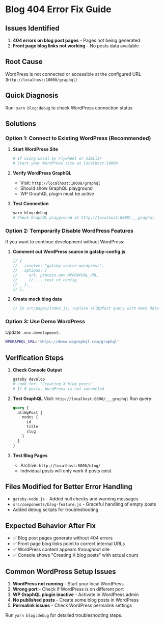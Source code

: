 # Blog 404 Error Fix Guide

## Issues Identified
1. **404 errors on blog post pages** - Pages not being generated
2. **Front page blog links not working** - No posts data available

## Root Cause
WordPress is not connected or accessible at the configured URL (`http://localhost:10008/graphql`)

## Quick Diagnosis
Run: `yarn blog:debug` to check WordPress connection status

## Solutions

### Option 1: Connect to Existing WordPress (Recommended)
1. **Start WordPress Site**
   ```bash
   # If using Local by Flywheel or similar
   # Start your WordPress site at localhost:10008
   ```

2. **Verify WordPress GraphQL**
   - Visit: `http://localhost:10008/graphql`
   - Should show GraphQL playground
   - WP GraphQL plugin must be active

3. **Test Connection**
   ```bash
   yarn blog:debug
   # Check GraphQL playground at http://localhost:8000/___graphql
   ```

### Option 2: Temporarily Disable WordPress Features
If you want to continue development without WordPress:

1. **Comment out WordPress source in gatsby-config.js**
   ```javascript
   // {
   //   resolve: "gatsby-source-wordpress",
   //   options: {
   //     url: process.env.WPGRAPHQL_URL,
   //     // ... rest of config
   //   },
   // },
   ```

2. **Create mock blog data**
   ```javascript
   // In src/pages/index.js, replace allWpPost query with mock data
   ```

### Option 3: Use Demo WordPress
Update `.env.development`:
```bash
WPGRAPHQL_URL='https://demo.wpgraphql.com/graphql'
```

## Verification Steps

1. **Check Console Output**
   ```bash
   gatsby develop
   # Look for: "Creating X blog posts"
   # If 0 posts, WordPress is not connected
   ```

2. **Test GraphQL**
   Visit: `http://localhost:8000/___graphql`
   Run query:
   ```graphql
   query {
     allWpPost {
       nodes {
         id
         title
         slug
       }
     }
   }
   ```

3. **Test Blog Pages**
   - Archive: `http://localhost:8000/blog/`
   - Individual posts will only work if posts exist

## Files Modified for Better Error Handling
- `gatsby-node.js` - Added null checks and warning messages
- `src/components/blog-feature.js` - Graceful handling of empty posts
- Added debug scripts for troubleshooting

## Expected Behavior After Fix
- ✅ Blog post pages generate without 404 errors
- ✅ Front page blog links point to correct internal URLs
- ✅ WordPress content appears throughout site
- ✅ Console shows "Creating X blog posts" with actual count

## Common WordPress Setup Issues
1. **WordPress not running** - Start your local WordPress
2. **Wrong port** - Check if WordPress is on different port
3. **WP GraphQL plugin inactive** - Activate in WordPress admin
4. **No published posts** - Create some blog posts in WordPress
5. **Permalink issues** - Check WordPress permalink settings

Run `yarn blog:debug` for detailed troubleshooting steps.
